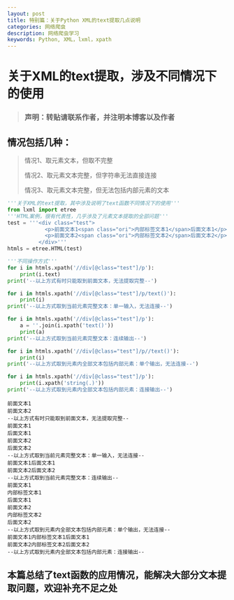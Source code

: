 ```yaml
---
layout: post
title: 特别篇：关于Python XML的text提取几点说明
categories: 网络爬虫
description: 网络爬虫学习
keywords: Python, XML，lxml，xpath
---
```


# 关于XML的text提取，涉及不同情况下的使用 #

>### 声明：转贴请联系作者，并注明本博客以及作者

## 情况包括几种：
> 情况1、取元素文本，但取不完整
>
> 情况2、取元素文本完整，但字符串无法直接连接
>
> 情况3、取元素文本完整，但无法包括内部元素的文本

```python
'''关于XML的text提取，其中涉及说明了text函数不同情况下的使用'''
from lxml import etree
'''HTML案例，很有代表性，几乎涉及了元素文本提取的全部问题'''
test = '''<div class="test">
            <p>前面文本1<span class="ori">内部标签文本1</span>后面文本1</p>
            <p>前面文本2<span class="ori">内部标签文本2</span>后面文本2</p>
          </div>'''
htmls = etree.HTML(test)

'''不同操作方式'''
for i in htmls.xpath('//div[@class="test"]/p'):
    print(i.text)
print('--以上方式有时只能取到前面文本，无法提取完整--')

for i in htmls.xpath('//div[@class="test"]/p/text()'):
    print(i)
print('--以上方式取到当前元素完整文本：单一输入，无法连接--')

for i in htmls.xpath('//div[@class="test"]/p'):
    a = ''.join(i.xpath('text()'))
    print(a)
print('--以上方式取到当前元素完整文本：连续输出--')

for i in htmls.xpath('//div[@class="test"]/p//text()'):
    print(i)
print('--以上方式取到元素内全部文本包括内部元素：单个输出，无法连接--')

for i in htmls.xpath('//div[@class="test"]/p'):
    print(i.xpath('string(.)'))
print('--以上方式取到元素内全部文本包括内部元素：连接输出--')
```

    前面文本1
    前面文本2
    --以上方式有时只能取到前面文本，无法提取完整--
    前面文本1
    后面文本1
    前面文本2
    后面文本2
    --以上方式取到当前元素完整文本：单一输入，无法连接--
    前面文本1后面文本1
    前面文本2后面文本2
    --以上方式取到当前元素完整文本：连续输出--
    前面文本1
    内部标签文本1
    后面文本1
    前面文本2
    内部标签文本2
    后面文本2
    --以上方式取到元素内全部文本包括内部元素：单个输出，无法连接--
    前面文本1内部标签文本1后面文本1
    前面文本2内部标签文本2后面文本2
    --以上方式取到元素内全部文本包括内部元素：连接输出--

## 本篇总结了text函数的应用情况，能解决大部分文本提取问题，欢迎补充不足之处
